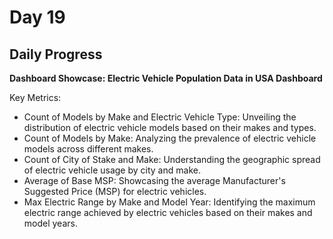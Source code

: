 # Day 19

## Daily Progress

**Dashboard Showcase: Electric Vehicle Population Data in USA Dashboard**

Key Metrics:
- Count of Models by Make and Electric Vehicle Type: Unveiling the distribution of electric vehicle models based on their makes and types.
- Count of Models by Make: Analyzing the prevalence of electric vehicle models across different makes.
- Count of City of Stake and Make: Understanding the geographic spread of electric vehicle usage by city and make.
- Average of Base MSP: Showcasing the average Manufacturer's Suggested Price (MSP) for electric vehicles.
- Max Electric Range by Make and Model Year: Identifying the maximum electric range achieved by electric vehicles based on their makes and model years.
